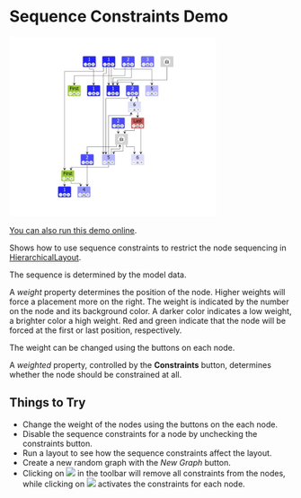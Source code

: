 <!--
 //////////////////////////////////////////////////////////////////////////////
 // @license
 // This file is part of yFiles for HTML.
 // Use is subject to license terms.
 //
 // Copyright (c) by yWorks GmbH, Vor dem Kreuzberg 28,
 // 72070 Tuebingen, Germany. All rights reserved.
 //
 //////////////////////////////////////////////////////////////////////////////
-->
# Sequence Constraints Demo

<img src="../../../doc/demo-thumbnails/sequence-constraints.webp" alt="demo-thumbnail" height="320"/>

[You can also run this demo online](https://www.yfiles.com/demos/layout/sequenceconstraints/).

Shows how to use sequence constraints to restrict the node sequencing in [HierarchicalLayout](https://docs.yworks.com/yfileshtml/#/api/HierarchicalLayout).

The sequence is determined by the model data.

A _weight_ property determines the position of the node. Higher weights will force a placement more on the right. The weight is indicated by the number on the node and its background color. A darker color indicates a low weight, a brighter color a high weight. Red and green indicate that the node will be forced at the first or last position, respectively.

The weight can be changed using the buttons on each node.

A _weighted_ property, controlled by the **Constraints** button, determines whether the node should be constrained at all.

## Things to Try

- Change the weight of the nodes using the buttons on the each node.
- Disable the sequence constraints for a node by unchecking the constraints button.
- Run a layout to see how the sequence constraints affect the layout.
- Create a new random graph with the _New Graph_ button.
- Clicking on ![](../../resources/icons/delete2-16.svg) in the toolbar will remove all constraints from the nodes, while clicking on ![](../../resources/icons/star-16.svg) activates the constraints for each node.

